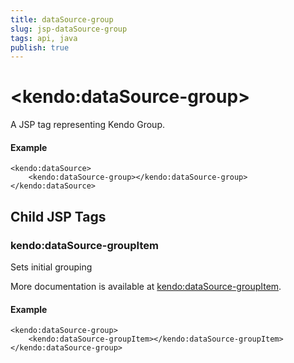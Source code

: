 ```yaml
---
title: dataSource-group
slug: jsp-dataSource-group
tags: api, java
publish: true
---
```


# \<kendo:dataSource-group\>
A JSP tag representing Kendo Group.

#### Example
    <kendo:dataSource>
        <kendo:dataSource-group></kendo:dataSource-group>
    </kendo:dataSource>


## Child JSP Tags

### kendo:dataSource-groupItem

Sets initial grouping

More documentation is available at [kendo:dataSource-groupItem](/api/wrappers/jsp/datasource/groupitem).

#### Example

    <kendo:dataSource-group>
        <kendo:dataSource-groupItem></kendo:dataSource-groupItem>
    </kendo:dataSource-group>
 
